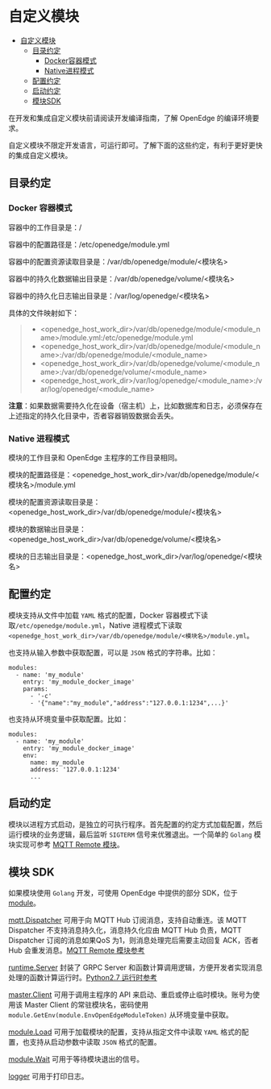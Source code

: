 # 自定义模块

- [自定义模块](#自定义模块)
  - [目录约定](#目录约定)
    - [Docker容器模式](#docker容器模式)
    - [Native进程模式](#native进程模式)
  - [配置约定](#配置约定)
  - [启动约定](#启动约定)
  - [模块SDK](#模块sdk)

在开发和集成自定义模块前请阅读开发编译指南，了解 OpenEdge 的编译环境要求。

自定义模块不限定开发语言，可运行即可。了解下面的这些约定，有利于更好更快的集成自定义模块。

## 目录约定

### Docker 容器模式

容器中的工作目录是：/

容器中的配置路径是：/etc/openedge/module.yml

容器中的配置资源读取目录是：/var/db/openedge/module/<模块名>

容器中的持久化数据输出目录是：/var/db/openedge/volume/<模块名>

容器中的持久化日志输出目录是：/var/log/openedge/<模块名>

具体的文件映射如下：

> - <openedge_host_work_dir>/var/db/openedge/module/<module_name>/module.yml:/etc/openedge/module.yml
> - <openedge_host_work_dir>/var/db/openedge/module/<module_name>:/var/db/openedge/module/<module_name>
> - <openedge_host_work_dir>/var/db/openedge/volume/<module_name>:/var/db/openedge/volume/<module_name>
> - <openedge_host_work_dir>/var/log/openedge/<module_name>:/var/log/openedge/<module_name>

**注意**：如果数据需要持久化在设备（宿主机）上，比如数据库和日志，必须保存在上述指定的持久化目录中，否者容器销毁数据会丢失。

### Native 进程模式

模块的工作目录和 OpenEdge 主程序的工作目录相同。

模块的配置路径是：<openedge_host_work_dir>/var/db/openedge/module/<模块名>/module.yml

模块的配置资源读取目录是：<openedge_host_work_dir>/var/db/openedge/module/<模块名>

模块的数据输出目录是：<openedge_host_work_dir>/var/db/openedge/volume/<模块名>

模块的日志输出目录是：<openedge_host_work_dir>/var/log/openedge/<模块名>

## 配置约定

模块支持从文件中加载 `YAML` 格式的配置，Docker 容器模式下读取`/etc/openedge/module.yml`，Native 进程模式下读取 `<openedge_host_work_dir>/var/db/openedge/module/<模块名>/module.yml`。

也支持从输入参数中获取配置，可以是 `JSON` 格式的字符串。比如：

    modules:
      - name: 'my_module'
        entry: 'my_module_docker_image'
        params:
          - '-c'
          - '{"name":"my_module","address":"127.0.0.1:1234",...}'

也支持从环境变量中获取配置。比如：

    modules:
      - name: 'my_module'
        entry: 'my_module_docker_image'
        env:
          name: my_module
          address: '127.0.0.1:1234'
          ...

## 启动约定

模块以进程方式启动，是独立的可执行程序。首先配置的约定方式加载配置，然后运行模块的业务逻辑，最后监听 `SIGTERM` 信号来优雅退出。一个简单的 `Golang` 模块实现可参考 [MQTT Remote 模块](https://github.com/baidu/openedge/tree/5010a0d8a4fc56241d5febbc03fdf1b3ec28905e/openedge-remote-mqtt)。

## 模块 SDK

如果模块使用 `Golang` 开发，可使用 OpenEdge 中提供的部分 SDK，位于 [module](github.com/baidu/openedge/tree/5010a0d8a4fc56241d5febbc03fdf1b3ec28905e/module)。

[mqtt.Dispatcher](https://github.com/baidu/openedge/tree/5010a0d8a4fc56241d5febbc03fdf1b3ec28905e/module/mqtt/dispatcher.go) 可用于向 MQTT Hub 订阅消息，支持自动重连。该 MQTT Dispatcher 不支持消息持久化，消息持久化应由 MQTT Hub 负责，MQTT Dispatcher 订阅的消息如果QoS 为1，则消息处理完后需要主动回复 ACK，否者 Hub 会重发消息。[MQTT Remote 模块参考](https://github.com/baidu/openedge/tree/5010a0d8a4fc56241d5febbc03fdf1b3ec28905e/openedge-remote-mqtt/main.go)

[runtime.Server](https://github.com/baidu/openedge/tree/5010a0d8a4fc56241d5febbc03fdf1b3ec28905e/module/function/runtime/server.go) 封装了 GRPC Server 和函数计算调用逻辑，方便开发者实现消息处理的函数计算运行时。[Python2.7 运行时参考](https://github.com/baidu/openedge/tree/5010a0d8a4fc56241d5febbc03fdf1b3ec28905e/openedge-function-runtime-python27/openedge_function_runtime_python27.py)

[master.Client](https://github.com/baidu/openedge/tree/5010a0d8a4fc56241d5febbc03fdf1b3ec28905e/module/master/client.go) 可用于调用主程序的 API 来启动、重启或停止临时模块。账号为使用该 Master Client 的常驻模块名，密码使用 `module.GetEnv(module.EnvOpenEdgeModuleToken)` 从环境变量中获取。

[module.Load](https://github.com/baidu/openedge/tree/5010a0d8a4fc56241d5febbc03fdf1b3ec28905e/module/module.go) 可用于加载模块的配置，支持从指定文件中读取 `YAML` 格式的配置，也支持从启动参数中读取 `JSON` 格式的配置。

[module.Wait](https://github.com/baidu/openedge/tree/5010a0d8a4fc56241d5febbc03fdf1b3ec28905e/module/module.go) 可用于等待模块退出的信号。

[logger](https://github.com/baidu/openedge/tree/5010a0d8a4fc56241d5febbc03fdf1b3ec28905e/module/logger/logger.go) 可用于打印日志。
